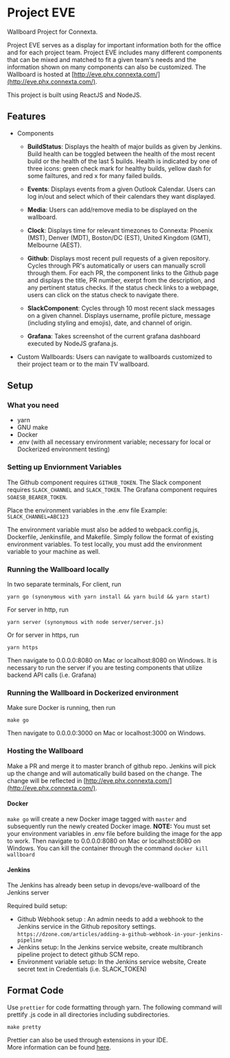 # Project EVE

Wallboard Project for Connexta.

Project EVE serves as a display for important information both for the office and for each project team.  Project EVE includes many different components that can be mixed and matched to fit a given team's needs and the information shown on many components can also be customized.  The Wallboard is hosted at [http://eve.phx.connexta.com/](http://eve.phx.connexta.com/).

This project is built using ReactJS and NodeJS.

## Features

- Components

  - **BuildStatus**: Displays the health of major builds as given by Jenkins.  Build health can be toggled between the health of the most recent build or the health of the last 5 builds.  Health is indicated by one of three icons: green check mark for healthy builds, yellow dash for some failtures, and red x for many failed builds.
  
  - **Events**: Displays events from a given Outlook Calendar.  Users can log in/out and select which of their calendars they want displayed.
  
  - **Media**: Users can add/remove media to be displayed on the wallboard.
  
  - **Clock**: Displays time for relevant timezones to Connexta: Phoenix (MST), Denver (MDT), Boston/DC (EST), United Kingdom (GMT), Melbourne (AEST).
  
  - **Github**: Displays most recent pull requests of a given repository.  Cycles through PR's automatically or users can manually scroll through them.  For each PR, the component links to the Github page and displays the title, PR number, exerpt from the description, and any pertinent status checks.  If the status check links to a webpage, users can click on the status check to navigate there.
  
  - **SlackComponent**: Cycles through 10 most recent slack messages on a given channel.  Displays username, profile picture, message (including styling and emojis), date, and channel of origin.

  - **Grafana**: Takes screenshot of the current grafana dashboard executed by NodeJS grafana.js.

- Custom Wallboards: Users can navigate to wallboards customized to their project team or to the main TV wallboard.

## Setup

### What you need
- yarn
- GNU make
- Docker
- .env (with all necessary environment variable; necessary for local or Dockerized environment testing)

### Setting up Enviornment Variables
The Github component requires ```GITHUB_TOKEN```.
The Slack component requires ```SLACK_CHANNEL``` and ```SLACK_TOKEN```.
The Grafana component requires ```SOAESB_BEARER_TOKEN```.

Place the environment variables in the .env file
Example: ```SLACK_CHANNEL=ABC123```

The environment variable must also be added to webpack.config.js, Dockerfile, Jenkinsfile, and Makefile. Simply follow the format of existing environment variables.  To test locally, you must add the environment variable to your machine as well.

### Running the Wallboard locally
In two separate terminals,
For client, run
```
yarn go (synonymous with yarn install && yarn build && yarn start)
```
For server in http, run
```
yarn server (synonymous with node server/server.js)
```
Or for server in https, run
```
yarn https
```
Then navigate to 0.0.0.0:8080 on Mac or localhost:8080 on Windows.
It is necessary to run the server if you are testing components that utilize backend API calls (i.e. Grafana)
  
### Running the Wallboard in Dockerized environment
Make sure Docker is running, then run
```
make go
```
Then navigate to 0.0.0.0:3000 on Mac or localhost:3000 on Windows.

### Hosting the Wallboard
Make a PR and merge it to master branch of github repo.
Jenkins will pick up the change and will automatically build based on the change.
The change will be reflected in [http://eve.phx.connexta.com/](http://eve.phx.connexta.com/).

#### Docker
```make go``` will create a new Docker image tagged with `master` and subsequently run the newly created Docker image.
**NOTE:** You must set your environment variables in .env file before building the image for the app to work. 
Then navigate to 0.0.0.0:8080 on Mac or localhost:8080 on Windows. 
You can kill the container through the command ```docker kill wallboard```  

#### Jenkins
The Jenkins has already been setup in devops/eve-wallboard of the Jenkins server

Required build setup:
- Github Webhook setup : An admin needs to add a webhook to the Jenkins service in the Github repository settings.
`https://dzone.com/articles/adding-a-github-webhook-in-your-jenkins-pipeline`
- Jenkins setup: In the Jenkins service website, create multibranch pipeline project to detect github SCM repo.
- Environment variable setup: In the Jenkins service website, Create secret text in Credentials (i.e. SLACK_TOKEN)

## Format Code
Use `prettier` for code formatting through yarn. The following command will prettify .js code in all directories including subdirectories.
```
make pretty
```  
Prettier can also be used through extensions in your IDE.   
More information can be found [here](https://prettier.io/).
